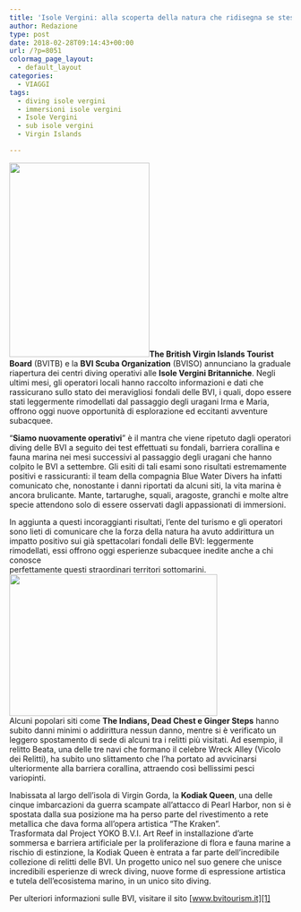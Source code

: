 ```yaml
---
title: 'Isole Vergini: alla scoperta della natura che ridisegna se stessa'
author: Redazione
type: post
date: 2018-02-28T09:14:43+00:00
url: /?p=8051
colormag_page_layout:
  - default_layout
categories:
  - VIAGGI
tags:
  - diving isole vergini
  - immersioni isole vergini
  - Isole Vergini
  - sub isole vergini
  - Virgin Islands

---
```

<img decoding="async" loading="lazy" class=" wp-image-8053 alignleft" src="https://progressonline.it/wp-content/uploads/2018/02/Cattura-1-198x300.png" alt="" width="250" height="347" />**The British Virgin Islands Tourist Board** (BVITB) e la **BVI Scuba Organization** (BVISO) annunciano la graduale riapertura dei centri diving operativi alle **Isole Vergini Britanniche**. Negli ultimi mesi, gli operatori locali hanno raccolto informazioni e dati che rassicurano sullo stato dei meravigliosi fondali delle BVI, i quali, dopo essere stati leggermente rimodellati dal passaggio degli uragani Irma e Maria, offrono oggi nuove opportunità di esplorazione ed eccitanti avventure subacquee.

“**Siamo nuovamente operativi**” è il mantra che viene ripetuto dagli operatori diving delle BVI a seguito dei test effettuati su fondali, barriera corallina e fauna marina nei mesi successivi al passaggio degli uragani che hanno colpito le BVI a settembre. Gli esiti di tali esami sono risultati estremamente positivi e rassicuranti: il team della compagnia Blue Water Divers ha infatti comunicato che, nonostante i danni riportati da alcuni siti, la vita marina è ancora brulicante. Mante, tartarughe, squali, aragoste, granchi e molte altre specie attendono solo di essere osservati dagli appassionati di immersioni.

In aggiunta a questi incoraggianti risultati, l’ente del turismo e gli operatori sono lieti di comunicare che la forza della natura ha avuto addirittura un impatto positivo sui già spettacolari fondali delle BVI: leggermente rimodellati, essi offrono oggi esperienze subacquee inedite anche a chi conosce  
perfettamente questi straordinari territori sottomarini.<img decoding="async" loading="lazy" class=" wp-image-8052 alignright" src="https://progressonline.it/wp-content/uploads/2018/02/Diving_Aydika-James_1-300x201.jpg" alt="" width="371" height="253" />  
Alcuni popolari siti come **The Indians, Dead Chest e Ginger Steps** hanno subito danni minimi o addirittura nessun danno, mentre si è verificato un leggero spostamento di sede di alcuni tra i relitti più visitati. Ad esempio, il relitto Beata, una delle tre navi che formano il celebre Wreck Alley (Vicolo dei Relitti), ha subito uno slittamento che l’ha portato ad avvicinarsi ulteriormente alla barriera corallina, attraendo così bellissimi pesci variopinti.

Inabissata al largo dell’isola di Virgin Gorda, la **Kodiak Queen**, una delle cinque imbarcazioni da guerra scampate all&#8217;attacco di Pearl Harbor, non si è spostata dalla sua posizione ma ha perso parte del rivestimento a rete metallica che dava forma all’opera artistica “The Kraken”.  
Trasformata dal Project YOKO B.V.I. Art Reef in installazione d’arte sommersa e barriera artificiale per la proliferazione di flora e fauna marine a rischio di estinzione, la Kodiak Queen è entrata a far parte dell’incredibile collezione di relitti delle BVI. Un progetto unico nel suo genere che unisce incredibili esperienze di wreck diving, nuove forme di espressione artistica e tutela dell’ecosistema marino, in un unico sito diving.

Per ulteriori informazioni sulle BVI, visitare il sito [www.bvitourism.it][1]

 [1]: https://www.bvitourism.it/